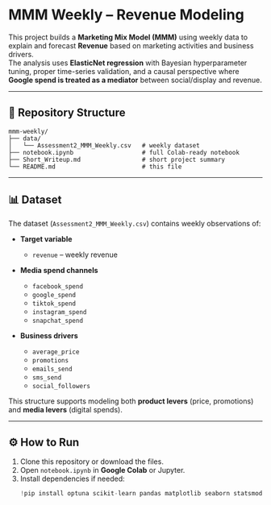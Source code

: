 # MMM Weekly – Revenue Modeling

This project builds a **Marketing Mix Model (MMM)** using weekly data to explain and forecast **Revenue** based on marketing activities and business drivers.  
The analysis uses **ElasticNet regression** with Bayesian hyperparameter tuning, proper time-series validation, and a causal perspective where **Google spend is treated as a mediator** between social/display and revenue.

---

## 📂 Repository Structure
```text
mmm-weekly/
├── data/
│   └── Assessment2_MMM_Weekly.csv   # weekly dataset
├── notebook.ipynb                   # full Colab-ready notebook
├── Short_Writeup.md                 # short project summary
└── README.md                        # this file
````

---

## 📊 Dataset

The dataset (`Assessment2_MMM_Weekly.csv`) contains weekly observations of:

- **Target variable**
  - `revenue` – weekly revenue

- **Media spend channels**
  - `facebook_spend`
  - `google_spend`
  - `tiktok_spend`
  - `instagram_spend`
  - `snapchat_spend`

- **Business drivers**
  - `average_price`
  - `promotions`
  - `emails_send`
  - `sms_send`
  - `social_followers`

This structure supports modeling both **product levers** (price, promotions) and **media levers** (digital spends).

---

## ⚙️ How to Run

1. Clone this repository or download the files.  
2. Open `notebook.ipynb` in **Google Colab** or Jupyter.  
3. Install dependencies if needed:
   ```python
   !pip install optuna scikit-learn pandas matplotlib seaborn statsmodels
